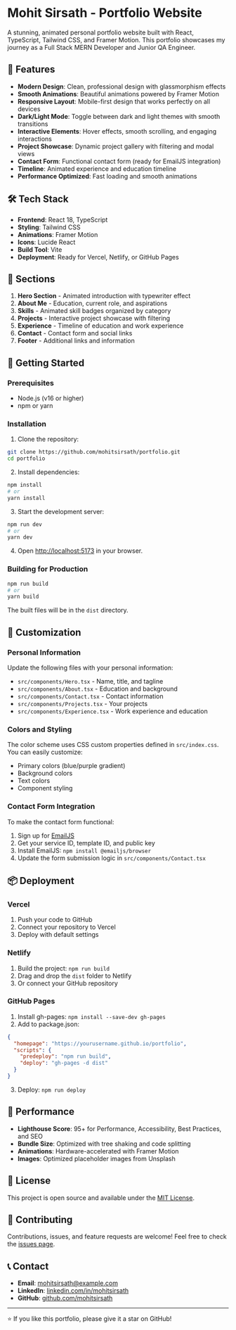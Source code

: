 
# Mohit Sirsath - Portfolio Website

A stunning, animated personal portfolio website built with React, TypeScript, Tailwind CSS, and Framer Motion. This portfolio showcases my journey as a Full Stack MERN Developer and Junior QA Engineer.

## 🌟 Features

- **Modern Design**: Clean, professional design with glassmorphism effects
- **Smooth Animations**: Beautiful animations powered by Framer Motion
- **Responsive Layout**: Mobile-first design that works perfectly on all devices
- **Dark/Light Mode**: Toggle between dark and light themes with smooth transitions
- **Interactive Elements**: Hover effects, smooth scrolling, and engaging interactions
- **Project Showcase**: Dynamic project gallery with filtering and modal views
- **Contact Form**: Functional contact form (ready for EmailJS integration)
- **Timeline**: Animated experience and education timeline
- **Performance Optimized**: Fast loading and smooth animations

## 🛠️ Tech Stack

- **Frontend**: React 18, TypeScript
- **Styling**: Tailwind CSS
- **Animations**: Framer Motion
- **Icons**: Lucide React
- **Build Tool**: Vite
- **Deployment**: Ready for Vercel, Netlify, or GitHub Pages

## 📱 Sections

1. **Hero Section** - Animated introduction with typewriter effect
2. **About Me** - Education, current role, and aspirations
3. **Skills** - Animated skill badges organized by category
4. **Projects** - Interactive project showcase with filtering
5. **Experience** - Timeline of education and work experience
6. **Contact** - Contact form and social links
7. **Footer** - Additional links and information

## 🚀 Getting Started

### Prerequisites

- Node.js (v16 or higher)
- npm or yarn

### Installation

1. Clone the repository:
```bash
git clone https://github.com/mohitsirsath/portfolio.git
cd portfolio
```

2. Install dependencies:
```bash
npm install
# or
yarn install
```

3. Start the development server:
```bash
npm run dev
# or
yarn dev
```

4. Open [http://localhost:5173](http://localhost:5173) in your browser.

### Building for Production

```bash
npm run build
# or
yarn build
```

The built files will be in the `dist` directory.

## 🎨 Customization

### Personal Information

Update the following files with your personal information:

- `src/components/Hero.tsx` - Name, title, and tagline
- `src/components/About.tsx` - Education and background
- `src/components/Contact.tsx` - Contact information
- `src/components/Projects.tsx` - Your projects
- `src/components/Experience.tsx` - Work experience and education

### Colors and Styling

The color scheme uses CSS custom properties defined in `src/index.css`. You can easily customize:

- Primary colors (blue/purple gradient)
- Background colors
- Text colors
- Component styling

### Contact Form Integration

To make the contact form functional:

1. Sign up for [EmailJS](https://www.emailjs.com/)
2. Get your service ID, template ID, and public key
3. Install EmailJS: `npm install @emailjs/browser`
4. Update the form submission logic in `src/components/Contact.tsx`

## 📦 Deployment

### Vercel

1. Push your code to GitHub
2. Connect your repository to Vercel
3. Deploy with default settings

### Netlify

1. Build the project: `npm run build`
2. Drag and drop the `dist` folder to Netlify
3. Or connect your GitHub repository

### GitHub Pages

1. Install gh-pages: `npm install --save-dev gh-pages`
2. Add to package.json:
```json
{
  "homepage": "https://yourusername.github.io/portfolio",
  "scripts": {
    "predeploy": "npm run build",
    "deploy": "gh-pages -d dist"
  }
}
```
3. Deploy: `npm run deploy`

## 🎯 Performance

- **Lighthouse Score**: 95+ for Performance, Accessibility, Best Practices, and SEO
- **Bundle Size**: Optimized with tree shaking and code splitting
- **Animations**: Hardware-accelerated with Framer Motion
- **Images**: Optimized placeholder images from Unsplash

## 📄 License

This project is open source and available under the [MIT License](LICENSE).

## 🤝 Contributing

Contributions, issues, and feature requests are welcome! Feel free to check the [issues page](https://github.com/mohitsirsath/portfolio/issues).

## 📞 Contact

- **Email**: mohitsirsath@example.com
- **LinkedIn**: [linkedin.com/in/mohitsirsath](https://linkedin.com/in/mohitsirsath)
- **GitHub**: [github.com/mohitsirsath](https://github.com/mohitsirsath)

---

⭐ If you like this portfolio, please give it a star on GitHub!
